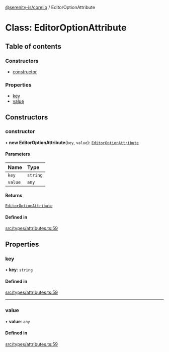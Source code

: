 [@serenity-is/corelib](../README.md) / EditorOptionAttribute

# Class: EditorOptionAttribute

## Table of contents

### Constructors

- [constructor](EditorOptionAttribute.md#constructor)

### Properties

- [key](EditorOptionAttribute.md#key)
- [value](EditorOptionAttribute.md#value)

## Constructors

### constructor

• **new EditorOptionAttribute**(`key`, `value`): [`EditorOptionAttribute`](EditorOptionAttribute.md)

#### Parameters

| Name | Type |
| :------ | :------ |
| `key` | `string` |
| `value` | `any` |

#### Returns

[`EditorOptionAttribute`](EditorOptionAttribute.md)

#### Defined in

[src/types/attributes.ts:59](https://github.com/serenity-is/serenity/blob/master/packages/corelib/src/types/attributes.ts#L59)

## Properties

### key

• **key**: `string`

#### Defined in

[src/types/attributes.ts:59](https://github.com/serenity-is/serenity/blob/master/packages/corelib/src/types/attributes.ts#L59)

___

### value

• **value**: `any`

#### Defined in

[src/types/attributes.ts:59](https://github.com/serenity-is/serenity/blob/master/packages/corelib/src/types/attributes.ts#L59)
